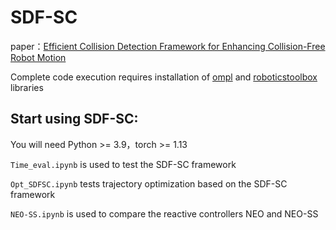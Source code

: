 # SDF-SC
paper：[Efficient Collision Detection Framework for Enhancing Collision-Free Robot Motion](https://arxiv.org/pdf/2409.14955)

Complete code execution requires installation of [ompl](https://github.com/ompl/ompl) and [roboticstoolbox](https://github.com/petercorke/robotics-toolbox-python) libraries

## Start using SDF-SC:
You will need Python >= 3.9，torch >= 1.13

`Time_eval.ipynb` is used to test the SDF-SC framework

`Opt_SDFSC.ipynb` tests trajectory optimization based on the SDF-SC framework

`NEO-SS.ipynb` is used to compare the reactive controllers NEO and NEO-SS
